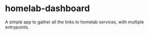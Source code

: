 # homelab-dashboard

A simple app to gather all the links to homelab services, with multiple entrypoints.
